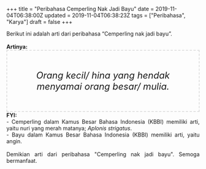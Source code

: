 +++
title = "Peribahasa Cemperling Nak Jadi Bayu"
date = 2019-11-04T06:38:00Z
updated = 2019-11-04T06:38:23Z
tags = ["Peribahasa", "Karya"]
draft = false
+++

<div dir="ltr" style="text-align: left;" trbidi="on"><div style="text-align: justify;">Berikut ini adalah arti dari peribahasa “Cemperling nak jadi bayu”.</div><br /><div style="text-align: justify;"><b>Artinya:</b></div><div style="border: 2px dashed #ddd; font-size: 24px; height: auto; margin: 0 auto; padding: 50px; text-align: center; width: auto;"><i>Orang kecil/ hina yang hendak menyamai orang besar/ mulia.</i></div><div style="text-align: justify;"><b>FYI:</b><br />- Cemperling dalam Kamus Besar Bahasa Indonesia (KBBI) memiliki arti, yaitu nuri yang merah matanya; <i>Aplonis strigatus</i>.<br />- Bayu dalam Kamus Besar Bahasa Indonesia (KBBI) memiliki arti, yaitu angin.<br /><br /></div><div style="text-align: justify;">Demikian arti dari peribahasa "Cemperling nak jadi bayu". Semoga bermanfaat.</div></div>
